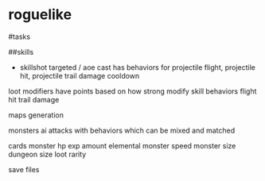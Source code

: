 roguelike
=========

#tasks

##skills
  - skillshot
	targeted / aoe cast
	has behaviors for projectile flight, projectile hit, projectile trail
	damage
	cooldown

loot
	modifiers have points based on how strong
	modify skill behaviors
		flight
		hit
		trail
		damage

maps
	generation

monsters
	ai
	attacks with behaviors which can be mixed and matched

cards
	monster hp
	exp amount
	elemental
	monster speed
	monster size
	dungeon size
	loot rarity

save files
